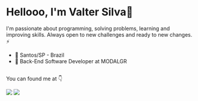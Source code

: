 # Hellooo, I'm Valter Silva👋

I'm passionate about programming, solving problems, learning and improving skills. Always open to new challenges and ready to new changes. ⚡

- 🏡 Santos/SP - Brazil
- 🧩 Back-End Software Developer at MODALGR

##

You can found me at 👇

<div> 
  <a href = "mailto:vsilvasouzaf98@gmail.com"><img src="https://img.shields.io/badge/-Gmail-%23333?style=for-the-badge&logo=gmail&logoColor=white" target="_blank"></a>
  <a href="https://www.linkedin.com/in/vsilvasouzaf" target="_blank"><img src="https://img.shields.io/badge/-LinkedIn-%230077B5?style=for-the-badge&logo=linkedin&logoColor=white" target="_blank"></a> 
</div>
